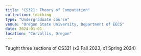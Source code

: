```yaml
---
title: "CS321: Theory of Computation"
collection: teaching
type: "Undergraduate course"
venue: "Oregon State University, Department of EECS"
date: 2024-01-01
location: "Corvallis, Oregon"
---
```


Taught three sections of CS321 (x2 Fall 2023, x1 Spring 2024)

